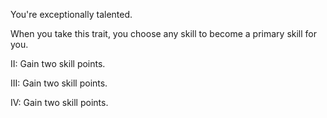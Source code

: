 You're exceptionally talented.

When you take this trait, you choose any skill to become a primary skill for you.

II: Gain two skill points.

III: Gain two skill points.

IV: Gain two skill points.
